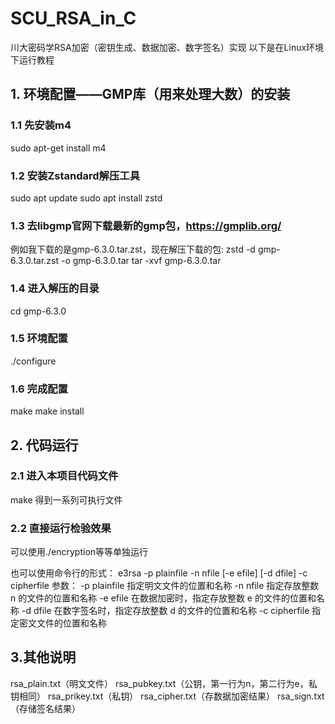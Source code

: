 # SCU_RSA_in_C
川大密码学RSA加密（密钥生成、数据加密、数字签名）实现
以下是在Linux环境下运行教程

## 1. 环境配置——GMP库（用来处理大数）的安装
### 1.1 先安装m4
sudo apt-get install m4

### 1.2 安装Zstandard解压工具
sudo apt update
sudo apt install zstd

### 1.3 去libgmp官网下载最新的gmp包，https://gmplib.org/
例如我下载的是gmp-6.3.0.tar.zst，现在解压下载的包:
zstd -d gmp-6.3.0.tar.zst -o gmp-6.3.0.tar
tar -xvf gmp-6.3.0.tar

### 1.4 进入解压的目录
cd gmp-6.3.0

### 1.5 环境配置
./configure

### 1.6 完成配置
make
make install

## 2. 代码运行
### 2.1 进入本项目代码文件
make
得到一系列可执行文件

### 2.2 直接运行检验效果
可以使用./encryption等等单独运行

也可以使用命令行的形式：
e3rsa -p plainfile -n nfile [-e efile] [-d dfile] -c cipherfile 
参数：
-p plainfile 指定明文文件的位置和名称
-n nfile 指定存放整数 n 的文件的位置和名称
-e efile 在数据加密时，指定存放整数 e 的文件的位置和名称
-d dfile 在数字签名时，指定存放整数 d 的文件的位置和名称
-c cipherfile 指定密文文件的位置和名称

## 3.其他说明
rsa_plain.txt（明文文件）
rsa_pubkey.txt（公钥，第一行为n，第二行为e，私钥相同）
rsa_prikey.txt（私钥）
rsa_cipher.txt（存数据加密结果）
rsa_sign.txt（存储签名结果）


